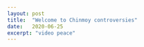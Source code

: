 ```yaml
---
layout: post
title:  "Welcome to Chinmoy controversies"
date:   2020-06-25
excerpt: "video peace"
---
```

